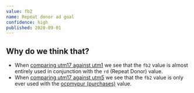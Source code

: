 ```yaml
---
value: fb2
name: Repeat donor ad goal
confidence: high
published: 2020-09-01
---
```


## Why do we think that?

- When [comparing utm17 against utm1](/campaigns/trump/ad_codes/1/against/17) we see that
the `fb2` value is almost entirely used in conjunction with the `rd` (Repeat Donor) value.
- When [comparing utm17 against utm5](/campaigns/trump/ad_codes/17/against/5) we see that the
  `fb2` value is only ever used with the [ocpmypur (purchases)](/campaigns/trump/ad_codes/5/values/ocpmypur) value.

